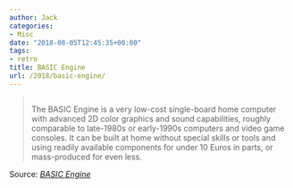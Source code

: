 ```yaml
---
author: Jack
categories:
- Misc
date: "2018-08-05T12:45:35+00:00"
tags:
- retro
title: BASIC Engine
url: /2018/basic-engine/
---
```

> [<img class="alignnone size-full" src="/img/2018/08/screen_shmup.png" alt="" />][1]
> 
> The BASIC Engine is a very low-cost single-board home computer with advanced 2D color graphics and sound capabilities, roughly comparable to late-1980s or early-1990s computers and video game consoles. It can be built at home without special skills or tools and using readily available components for under 10 Euros in parts, or mass-produced for even less.

Source: _[BASIC Engine][1]_

 [1]: https://basicengine.org/